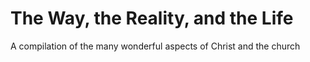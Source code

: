 # The Way, the Reality, and the Life
A compilation of the many wonderful aspects of Christ and the church
